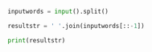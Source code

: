 ```python
inputwords = input().split()

resultstr = ' '.join(inputwords[::-1])

print(resultstr)
```



